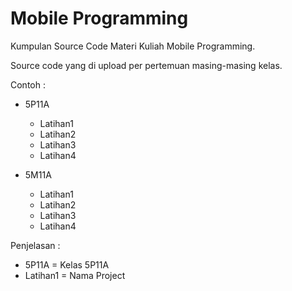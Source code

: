 # Mobile Programming

Kumpulan Source Code Materi Kuliah Mobile Programming.

Source code yang di upload per pertemuan masing-masing kelas.

Contoh :

- 5P11A
  - Latihan1
  - Latihan2
  - Latihan3
  - Latihan4
    
- 5M11A
  - Latihan1
  - Latihan2
  - Latihan3
  - Latihan4


Penjelasan :

- 5P11A = Kelas 5P11A
- Latihan1 = Nama Project
